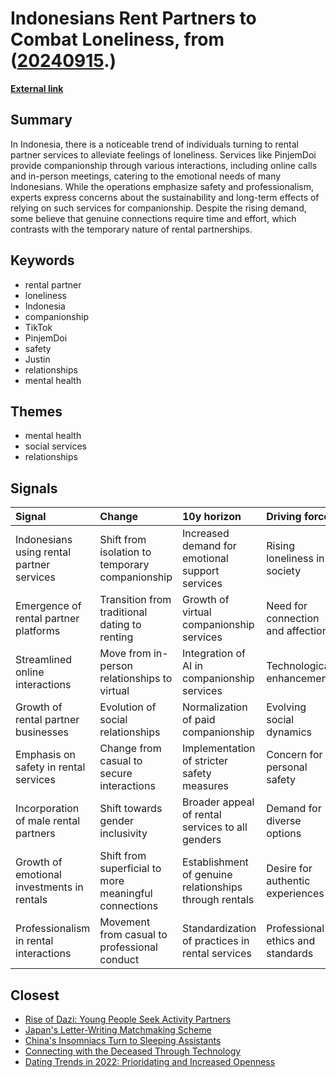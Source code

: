 # __Indonesians Rent Partners to Combat Loneliness__, from ([20240915](https://kghosh.substack.com/p/20240915).)

__[External link](https://www.abc.net.au/news/2024-08-18/lonely-indonesians-turning-to-rental-partner-services/104224396)__



## Summary

In Indonesia, there is a noticeable trend of individuals turning to rental partner services to alleviate feelings of loneliness. Services like PinjemDoi provide companionship through various interactions, including online calls and in-person meetings, catering to the emotional needs of many Indonesians. While the operations emphasize safety and professionalism, experts express concerns about the sustainability and long-term effects of relying on such services for companionship. Despite the rising demand, some believe that genuine connections require time and effort, which contrasts with the temporary nature of rental partnerships.

## Keywords

* rental partner
* loneliness
* Indonesia
* companionship
* TikTok
* PinjemDoi
* safety
* Justin
* relationships
* mental health

## Themes

* mental health
* social services
* relationships

## Signals

| Signal                                     | Change                                                | 10y horizon                                            | Driving force                     |
|:-------------------------------------------|:------------------------------------------------------|:-------------------------------------------------------|:----------------------------------|
| Indonesians using rental partner services  | Shift from isolation to temporary companionship       | Increased demand for emotional support services        | Rising loneliness in society      |
| Emergence of rental partner platforms      | Transition from traditional dating to renting         | Growth of virtual companionship services               | Need for connection and affection |
| Streamlined online interactions            | Move from in-person relationships to virtual          | Integration of AI in companionship services            | Technological enhancements        |
| Growth of rental partner businesses        | Evolution of social relationships                     | Normalization of paid companionship                    | Evolving social dynamics          |
| Emphasis on safety in rental services      | Change from casual to secure interactions             | Implementation of stricter safety measures             | Concern for personal safety       |
| Incorporation of male rental partners      | Shift towards gender inclusivity                      | Broader appeal of rental services to all genders       | Demand for diverse options        |
| Growth of emotional investments in rentals | Shift from superficial to more meaningful connections | Establishment of genuine relationships through rentals | Desire for authentic experiences  |
| Professionalism in rental interactions     | Movement from casual to professional conduct          | Standardization of practices in rental services        | Professional ethics and standards |

## Closest

* [Rise of Dazi: Young People Seek Activity Partners](87daba98f9145e9744a49b5145ac69b2)
* [Japan's Letter-Writing Matchmaking Scheme](ec9cf2ccb630113e57cfdd18230f129a)
* [China's Insomniacs Turn to Sleeping Assistants](3fbb11d6e949d1e662aa6a146bb6cda0)
* [Connecting with the Deceased Through Technology](f97f969e4aadfbae3dee287de4ab721d)
* [Dating Trends in 2022: Prioridating and Increased Openness](5554792b473e148108ccb7b38a1d82c0)